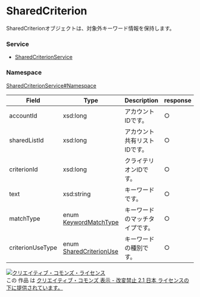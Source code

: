 # SharedCriterion
SharedCriterionオブジェクトは、対象外キーワード情報を保持します。

### Service
+ [SharedCriterionService](../../services/SharedCriterionService.md)

### Namespace
[SharedCriterionService#Namespace](../../services/SharedCriterionService.md#namespace)

| Field | Type | Description | response | get | add | set | remove |
|---|---|---|---|---|---|---|---|
| accountId | xsd:long | アカウントIDです。 | ○ | - | - | - | - |
| sharedListId | xsd:long | アカウント共有リストIDです。 | ○ | - | Requirement | - | Requirement|
| criterionId | xsd:long | クライテリオンIDです。 | ○ | - | - | - | Requirement |
| text | xsd:string | キーワードです。 | ○ | - | Requirement | - | - |
| matchType | enum<br> [KeywordMatchType](KeywordMatchType.md) | キーワードのマッチタイプです。 | ○ | - | Requirement | - | - |
| criterionUseType | enum<br> [SharedCriterionUse](SharedCriterionUse.md) | キーワードの種別です。 | ○ | - | - | - | - |

<a rel="license" href="http://creativecommons.org/licenses/by-nd/2.1/jp/"><img alt="クリエイティブ・コモンズ・ライセンス" style="border-width:0" src="https://i.creativecommons.org/l/by-nd/2.1/jp/88x31.png" /></a><br />この 作品 は <a rel="license" href="http://creativecommons.org/licenses/by-nd/2.1/jp/">クリエイティブ・コモンズ 表示 - 改変禁止 2.1 日本 ライセンスの下に提供されています。</a>
